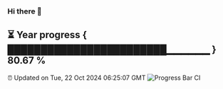 ### Hi there 👋
⏳ Year progress { ████████████████████████▁▁▁▁▁▁ } 80.67 %
---
⏰ Updated on Tue, 22 Oct 2024 06:25:07 GMT
![Progress Bar CI](https://github.com/liununu/liununu/workflows/Progress%20Bar%20CI/badge.svg)
